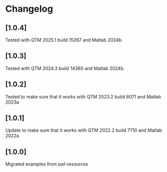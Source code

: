# Changelog

## [1.0.4]
Tested with QTM 2025.1 build 15267 and Matlab 2024b.

## [1.0.3]
Tested with QTM 2024.3 build 14360 and Matlab 2024b.

## [1.0.2]
Tested to make sure that it works with QTM 2023.2 build 8071 and Matlab 2023a

## [1.0.1]
Update to make sure that it works with QTM 2022.2 build 7710 and Matlab 2022a

## [1.0.0]
Migrated examples from paf-resources
